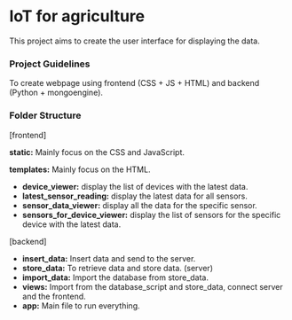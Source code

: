 # IoT for agriculture
This project aims to create the user interface for displaying the data.


### Project Guidelines
To create webpage using frontend (CSS + JS + HTML) and backend (Python + mongoengine).


### Folder Structure
[frontend]

**static:** Mainly focus on the CSS and JavaScript.

**templates:** Mainly focus on the HTML.
- **device_viewer:** display the list of devices with the latest data.
- **latest_sensor_reading:** display the latest data for all sensors.
- **sensor_data_viewer:** display all the data for the specific sensor.
- **sensors_for_device_viewer:** display the list of sensors for the specific device with the latest data.

[backend]
- **insert_data:** Insert data and send to the server.
- **store_data:** To retrieve data and store data. (server)
- **import_data:** Import the database from store_data.
- **views:** Import from the database_script and store_data, connect server and the frontend.
- **app:** Main file to run everything.

